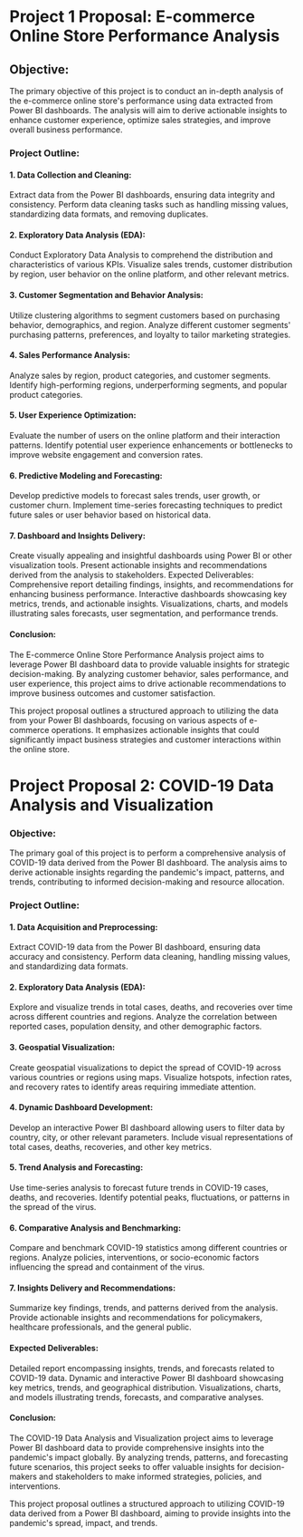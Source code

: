 

# Project 1 Proposal: E-commerce Online Store Performance Analysis

## Objective:
The primary objective of this project is to conduct an in-depth analysis of the e-commerce online store's performance using data extracted from Power BI dashboards. The analysis will aim to derive actionable insights to enhance customer experience, optimize sales strategies, and improve overall business performance.

### Project Outline:
#### 1. Data Collection and Cleaning:
Extract data from the Power BI dashboards, ensuring data integrity and consistency.
Perform data cleaning tasks such as handling missing values, standardizing data formats, and removing duplicates.
#### 2. Exploratory Data Analysis (EDA):
Conduct Exploratory Data Analysis to comprehend the distribution and characteristics of various KPIs.
Visualize sales trends, customer distribution by region, user behavior on the online platform, and other relevant metrics.
#### 3. Customer Segmentation and Behavior Analysis:
Utilize clustering algorithms to segment customers based on purchasing behavior, demographics, and region.
Analyze different customer segments' purchasing patterns, preferences, and loyalty to tailor marketing strategies.
#### 4. Sales Performance Analysis:
Analyze sales by region, product categories, and customer segments.
Identify high-performing regions, underperforming segments, and popular product categories.
#### 5. User Experience Optimization:
Evaluate the number of users on the online platform and their interaction patterns.
Identify potential user experience enhancements or bottlenecks to improve website engagement and conversion rates.
#### 6. Predictive Modeling and Forecasting:
Develop predictive models to forecast sales trends, user growth, or customer churn.
Implement time-series forecasting techniques to predict future sales or user behavior based on historical data.
#### 7. Dashboard and Insights Delivery:
Create visually appealing and insightful dashboards using Power BI or other visualization tools.
Present actionable insights and recommendations derived from the analysis to stakeholders.
Expected Deliverables:
Comprehensive report detailing findings, insights, and recommendations for enhancing business performance.
Interactive dashboards showcasing key metrics, trends, and actionable insights.
Visualizations, charts, and models illustrating sales forecasts, user segmentation, and performance trends.
#### Conclusion:
The E-commerce Online Store Performance Analysis project aims to leverage Power BI dashboard data to provide valuable insights for strategic decision-making. By analyzing customer behavior, sales performance, and user experience, this project aims to drive actionable recommendations to improve business outcomes and customer satisfaction.

This project proposal outlines a structured approach to utilizing the data from your Power BI dashboards, focusing on various aspects of e-commerce operations. It emphasizes actionable insights that could significantly impact business strategies and customer interactions within the online store.


# Project Proposal 2: COVID-19 Data Analysis and Visualization

### Objective:
The primary goal of this project is to perform a comprehensive analysis of COVID-19 data derived from the Power BI dashboard. The analysis aims to derive actionable insights regarding the pandemic's impact, patterns, and trends, contributing to informed decision-making and resource allocation.

### Project Outline:
#### 1. Data Acquisition and Preprocessing:
Extract COVID-19 data from the Power BI dashboard, ensuring data accuracy and consistency.
Perform data cleaning, handling missing values, and standardizing data formats.
#### 2. Exploratory Data Analysis (EDA):
Explore and visualize trends in total cases, deaths, and recoveries over time across different countries and regions.
Analyze the correlation between reported cases, population density, and other demographic factors.
#### 3. Geospatial Visualization:
Create geospatial visualizations to depict the spread of COVID-19 across various countries or regions using maps.
Visualize hotspots, infection rates, and recovery rates to identify areas requiring immediate attention.
#### 4. Dynamic Dashboard Development:
Develop an interactive Power BI dashboard allowing users to filter data by country, city, or other relevant parameters.
Include visual representations of total cases, deaths, recoveries, and other key metrics.
#### 5. Trend Analysis and Forecasting:
Use time-series analysis to forecast future trends in COVID-19 cases, deaths, and recoveries.
Identify potential peaks, fluctuations, or patterns in the spread of the virus.
#### 6. Comparative Analysis and Benchmarking:
Compare and benchmark COVID-19 statistics among different countries or regions.
Analyze policies, interventions, or socio-economic factors influencing the spread and containment of the virus.
#### 7. Insights Delivery and Recommendations:
Summarize key findings, trends, and patterns derived from the analysis.
Provide actionable insights and recommendations for policymakers, healthcare professionals, and the general public.
#### Expected Deliverables:
Detailed report encompassing insights, trends, and forecasts related to COVID-19 data.
Dynamic and interactive Power BI dashboard showcasing key metrics, trends, and geographical distribution.
Visualizations, charts, and models illustrating trends, forecasts, and comparative analyses.
#### Conclusion:
The COVID-19 Data Analysis and Visualization project aims to leverage Power BI dashboard data to provide comprehensive insights into the pandemic's impact globally. By analyzing trends, patterns, and forecasting future scenarios, this project seeks to offer valuable insights for decision-makers and stakeholders to make informed strategies, policies, and interventions.

This project proposal outlines a structured approach to utilizing COVID-19 data derived from a Power BI dashboard, aiming to provide insights into the pandemic's spread, impact, and trends.

